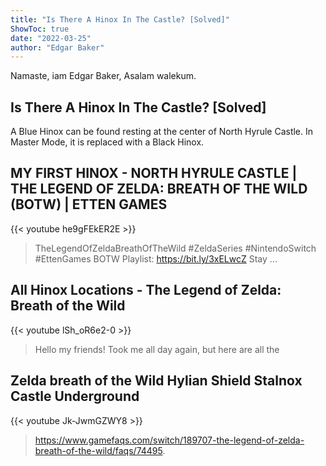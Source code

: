 ```yaml
---
title: "Is There A Hinox In The Castle? [Solved]"
ShowToc: true 
date: "2022-03-25"
author: "Edgar Baker" 
---
```


Namaste, iam Edgar Baker, Asalam walekum.
## Is There A Hinox In The Castle? [Solved]
 A Blue Hinox can be found resting at the center of North Hyrule Castle. In Master Mode, it is replaced with a Black Hinox.

## MY FIRST HINOX - NORTH HYRULE CASTLE | THE LEGEND OF ZELDA: BREATH OF THE WILD (BOTW) | ETTEN GAMES
{{< youtube he9gFEkER2E >}}
>TheLegendOfZeldaBreathOfTheWild #ZeldaSeries #NintendoSwitch #EttenGames BOTW Playlist: https://bit.ly/3xELwcZ Stay ...

## All Hinox Locations - The Legend of Zelda: Breath of the Wild
{{< youtube lSh_oR6e2-0 >}}
>Hello my friends! Took me all day again, but here are all the 

## Zelda breath of the Wild Hylian Shield Stalnox Castle Underground
{{< youtube Jk-JwmGZWY8 >}}
>https://www.gamefaqs.com/switch/189707-the-legend-of-zelda-breath-of-the-wild/faqs/74495.

